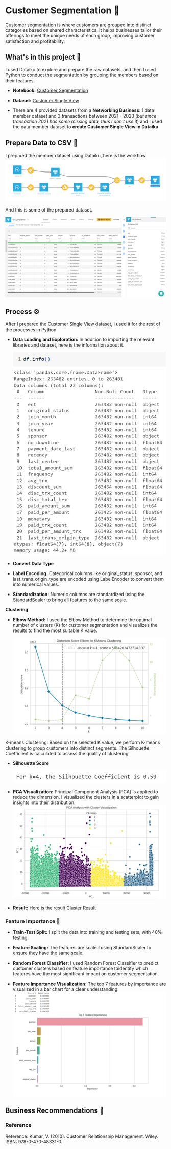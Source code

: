 # Customer Segmentation 🔎
Customer segmentation is where customers are grouped into distinct categories based on shared characteristics. It helps businesses tailor their offerings to meet the unique needs of each group, improving customer satisfaction and profitability.

## What's in this project 💼
I used Dataiku to explore and prepare the raw datasets, and then I used Python to conduct the segmentation by grouping the members based on their features.


* **Notebook:** [Customer Segmentation](https://github.com/Wkan19/MADT8101-Customer-Analytics/blob/main/Customer%20Segmentation%20and%20Product%20Recommendation/GitHub_Customer_Segmentation.ipynb)

* **Dataset:** [Customer Single View](https://github.com/Wkan19/MADT8101-Customer-Analytics/blob/main/Customer%20Segmentation%20and%20Product%20Recommendation/csv.zip)
* There are 4 provided datasets from a **Networking Business**: 1 data member dataset and 3 transactions between 2021 - 2023 (*but since transaction 2021 has some missing data, thus I don't use it*) and I used the data member dataset to **create Customer Single View in Dataiku**


## Prepare Data to CSV 🔦
I prepared the member dataset using Dataiku, here is the workflow.
  ![seg_flow](./seg_flow.png)

And this is some of the prepared dataset.


 ![seg_iku](./seg_iku.png)


## Process ⚙️
After I prepared the Customer Single View dataset, I used it for the rest of the processes in Python.

* **Data Loading and Exploration:**  In addition to importing the relevant libraries and dataset, here is the information about it.
  
   ![seg_csv_info](./seg_csv_info.png)
 
* **Convert Data Type**

* **Label Encoding:** Categorical columns like original_status, sponsor, and last_trans_origin_type are encoded using LabelEncoder to convert them into numerical values.

* **Standardization:** Numeric columns are standardized using the StandardScaler to bring all features to the same scale.

**Clustering** 

* **Elbow Method:** I used the Elbow Method to determine the optimal number of clusters (K) for customer segmentation and visualizes the results to find the most suitable K value.

  ![seg_elbow](./seg_elbow.png)
 
K-means Clustering: Based on the selected K value, we perform K-means clustering to group customers into distinct segments. The Silhouette Coefficient is calculated to assess the quality of clustering.
* **Silhouette Score**

   ![seg_sill](./seg_sill.png)

* **PCA Visualization:** Principal Component Analysis (PCA) is applied to reduce the dimension. I visualized the clusters in a scatterplot to gain insights into their distribution.
   ![seg_pca](./seg_pca.png)
  
* **Result:** Here is the result [Cluster Result](https://github.com/Wkan19/MADT8101-Customer-Analytics/blob/main/Customer%20Segmentation%20and%20Product%20Recommendation/cluster_results.zip)



### Feature Importance 🏅

* **Train-Test Split:** I split the data into training and testing sets, with 40% testing.

* **Feature Scaling:** The features are scaled using StandardScaler to ensure they have the same scale.

* **Random Forest Classifier:** I used Random Forest Classifier to predict customer clusters based on feature importance toidentify which features have the most significant impact on customer segmentation.

* **Feature Importance Visualization:**  The top 7 features by importance are visualized in a bar chart for a clear understanding.
   ![seg_features](./seg_features.png)
  
## Business Recommendations 🌟



### Reference
Reference: Kumar, V. (2010). Customer Relationship Management. Wiley. ISBN: 978-0-470-48331-0.
